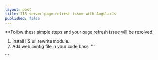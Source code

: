 ```yaml
---
layout: post
title: IIS server page refresh issue with AngularJs
published: false
---
```


**Follow these simple steps and your page refresh issue will be resolved.

  1. Install IIS url rewrite module.
  2. Add web.config file in your code base.
  '''
 <?xml version="1.0" encoding="utf-8"?> 
  <configuration>
      <system.webServer>
          <rewrite>
              <rules> 
                  <rule name="Main Rule" stopProcessing="true">
                      <match url=".*" />
                      <conditions logicalGrouping="MatchAll">
                          <add input="{REQUEST_FILENAME}" matchType="IsFile" negate="true" />                                 
                          <add input="{REQUEST_FILENAME}" matchType="IsDirectory" negate="true" />
                      </conditions>
                      <action type="Rewrite" url="/" />
                    </rule>
              </rules>
          </rewrite>
      </system.webServer>
  </configuration>
 '''



